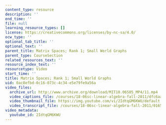 ```yaml
---
content_type: resource
description: ''
end_time: ''
file: null
learning_resource_types: []
license: https://creativecommons.org/licenses/by-nc-sa/4.0/
ocw_type: ''
optional_tab_title: ''
optional_text: ''
parent_title: Matrix Spaces; Rank 1; Small World Graphs
parent_type: CourseSection
related_resources_text: ''
resource_index_text: ''
resourcetype: Video
start_time: ''
title: Matrix Spaces; Rank 1; Small World Graphs
uid: 0ac8efbd-0c16-073c-4c34-e5e79fe9a56a
video_files:
  archive_url: http://www.archive.org/download/MIT18.06S05_MP4/11.mp4
  video_captions_file: /courses/18-06sc-linear-algebra-fall-2011/dfc6aac360a75d7ab0e8e5354106fec0_2IdtqGM6KWU.vtt
  video_thumbnail_file: https://img.youtube.com/vi/2IdtqGM6KWU/default.jpg
  video_transcript_file: /courses/18-06sc-linear-algebra-fall-2011/0165be6d5715e8b1d4b77bef22e614d5_2IdtqGM6KWU.pdf
video_metadata:
  youtube_id: 2IdtqGM6KWU
---
```

